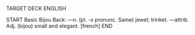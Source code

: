 TARGET DECK
ENGLISH

START
Basic
Bijou
Back: —n. (pl. -x pronunc. Same) jewel; trinket. —attrib. Adj. (bijou) small and elegant. [french]
END
